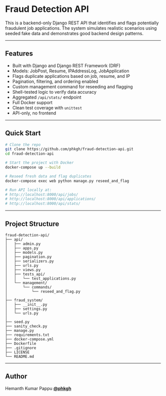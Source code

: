 # Fraud Detection API

This is a backend-only Django REST API that identifies and flags potentially fraudulent job applications. The system simulates realistic scenarios using seeded fake data and demonstrates good backend design patterns.

---

## Features

- Built with Django and Django REST Framework (DRF)
- Models: JobPost, Resume, IPAddressLog, JobApplication
- Flags duplicate applications based on job, resume, and IP
- Pagination, filtering, and ordering enabled
- Custom management command for reseeding and flagging
- Shell-tested logic to verify data accuracy
- Aggregated `/api/stats/` endpoint
- Full Docker support
- Clean test coverage with `unittest`
- API-only, no frontend

---

## Quick Start

```bash
# Clone the repo
git clone https://github.com/phkgh/fraud-detection-api.git
cd fraud-detection-api

# Start the project with Docker
docker-compose up --build

# Reseed fresh data and flag duplicates
docker-compose exec web python manage.py reseed_and_flag

# Run API locally at:
# http://localhost:8000/api/jobs/
# http://localhost:8000/api/applications/
# http://localhost:8000/api/stats/
```

---

## Project Structure

```
fraud-detection-api/
├── api/
│   ├── admin.py
│   ├── apps.py
│   ├── models.py
│   ├── pagination.py
│   ├── serializers.py
│   ├── urls.py
│   ├── views.py
│   ├── tests_api/
│   │   └── test_applications.py
│   └── management/
│       └── commands/
│           └── reseed_and_flag.py
│
├── fraud_system/
│   ├── __init__.py
│   ├── settings.py
│   └── urls.py
│
├── seed.py
├── sanity_check.py
├── manage.py
├── requirements.txt
├── docker-compose.yml
├── Dockerfile
├── .gitignore
├── LICENSE
└── README.md
```

---

## Author

Hemanth Kumar Pappu
[**@phkgh**](https://github.com/phkgh)

